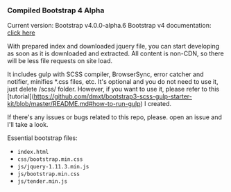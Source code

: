 ### Compiled Bootstrap 4 Alpha

Current version: Bootstrap v4.0.0-alpha.6
Bootstrap v4 documentation: [click here](http://v4-alpha.getbootstrap.com/getting-started/introduction/)

With prepared index and downloaded jquery file, you can start developing as soon as it is downloaded and extracted. All content is non-CDN, so there will be less file requests on site load. 

It includes gulp with SCSS compiler, BrowserSync, error catcher and notifier, minifies \*.css files, etc. It's optional and you do not need to use it, just delete /scss/ folder. However, if you want to use it, please refer to this [tutorial[(https://github.com/dmxt/bootstrap3-scss-gulp-starter-kit/blob/master/README.md#how-to-run-gulp) I created.

If there's any issues or bugs related to this repo, please. open an issue and I'll take a look.

Essential bootstrap files:
* `index.html`
* `css/bootstrap.min.css`
* `js/jquery-1.11.3.min.js`
* `js/bootstrap.min.css`
* `js/tender.min.js`
